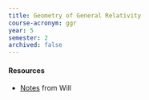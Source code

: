 ```yaml
---
title: Geometry of General Relativity
course-acronym: ggr
year: 5
semester: 2
archived: false
---
```


#### Resources

- [Notes](/resources/math5/ggr/Geometry_of_GR.pdf) from Will